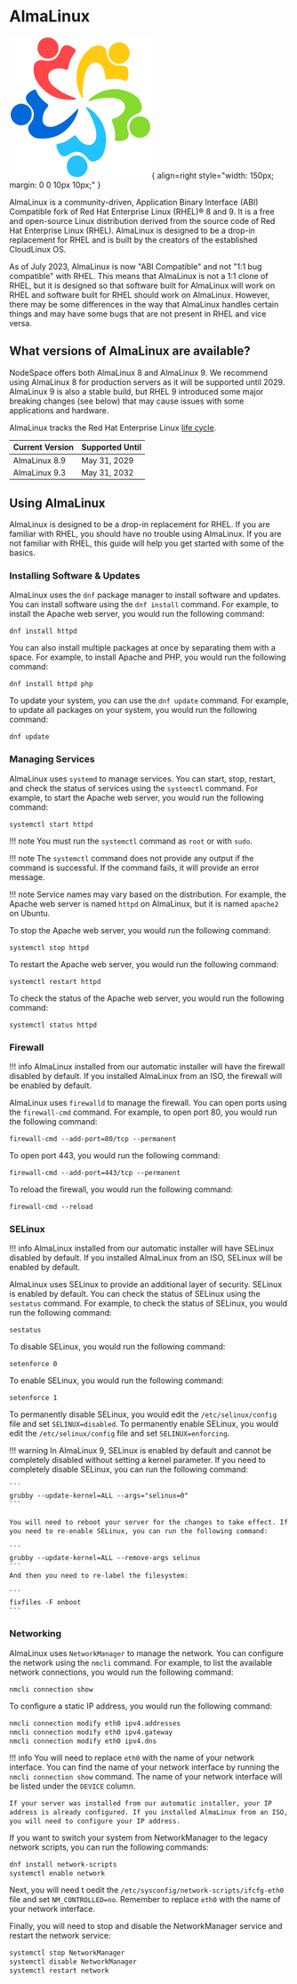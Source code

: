 # AlmaLinux 

![AlmaLinux](../images/oslogos/almalinux.png){ align=right style="width: 150px; margin: 0 0 10px 10px;" }

AlmaLinux is a community-driven, Application Binary Interface (ABI) Compatible fork of Red Hat Enterprise Linux (RHEL)® 8 and 9. It is a free and open-source Linux distribution derived from the source code of Red Hat Enterprise Linux (RHEL). AlmaLinux is designed to be a drop-in replacement for RHEL and is built by the creators of the established CloudLinux OS.

As of July 2023, AlmaLinux is now "ABI Compatible" and not "1:1 bug compatible" with RHEL. This means that AlmaLinux is not a 1:1 clone of RHEL, but it is designed so that software built for AlmaLinux will work on RHEL and software built for RHEL should work on AlmaLinux. However, there may be some differences in the way that AlmaLinux handles certain things and may have some bugs that are not present in RHEL and vice versa.

## What versions of AlmaLinux are available?

NodeSpace offers both AlmaLinux 8 and AlmaLinux 9. We recommend using AlmaLinux 8 for production servers as it will be supported until 2029. AlmaLinux 9 is also a stable build, but RHEL 9 introduced some major breaking changes (see below) that may cause issues with some applications and hardware.

AlmaLinux tracks the Red Hat Enterprise Linux [life cycle](https://access.redhat.com/support/policy/updates/realtime). 

| Current Version | Supported Until    | 
| --------------- | ------------------ |
| AlmaLinux 8.9   | May 31, 2029       |
| AlmaLinux 9.3   | May 31, 2032       |

## Using AlmaLinux

AlmaLinux is designed to be a drop-in replacement for RHEL. If you are familiar with RHEL, you should have no trouble using AlmaLinux. If you are not familiar with RHEL, this guide will help you get started with some of the basics.

### Installing Software & Updates

AlmaLinux uses the `dnf` package manager to install software and updates. You can install software using the `dnf install` command. For example, to install the Apache web server, you would run the following command:

```
dnf install httpd
```

You can also install multiple packages at once by separating them with a space. For example, to install Apache and PHP, you would run the following command:

```
dnf install httpd php
```

To update your system, you can use the `dnf update` command. For example, to update all packages on your system, you would run the following command:

```
dnf update
```

### Managing Services

AlmaLinux uses `systemd` to manage services. You can start, stop, restart, and check the status of services using the `systemctl` command. For example, to start the Apache web server, you would run the following command:

```
systemctl start httpd
```

!!! note
    You must run the `systemctl` command as `root` or with `sudo`.

!!! note
    The `systemctl` command does not provide any output if the command is successful. If the command fails, it will provide an error message.

!!! note
    Service names may vary based on the distribution. For example, the Apache web server is named `httpd` on AlmaLinux, but it is named `apache2` on Ubuntu.

To stop the Apache web server, you would run the following command:

```
systemctl stop httpd
```

To restart the Apache web server, you would run the following command:

```
systemctl restart httpd
```

To check the status of the Apache web server, you would run the following command:

```
systemctl status httpd
```

### Firewall

!!! info
    AlmaLinux installed from our automatic installer will have the firewall disabled by default. If you installed AlmaLinux from an ISO, the firewall will be enabled by default.

AlmaLinux uses `firewalld` to manage the firewall. You can open ports using the `firewall-cmd` command. For example, to open port 80, you would run the following command:

```
firewall-cmd --add-port=80/tcp --permanent
```

To open port 443, you would run the following command:

```
firewall-cmd --add-port=443/tcp --permanent
```

To reload the firewall, you would run the following command:

```
firewall-cmd --reload
```

### SELinux

!!! info
    AlmaLinux installed from our automatic installer will have SELinux disabled by default. If you installed AlmaLinux from an ISO, SELinux will be enabled by default.

AlmaLinux uses SELinux to provide an additional layer of security. SELinux is enabled by default. You can check the status of SELinux using the `sestatus` command. For example, to check the status of SELinux, you would run the following command:

```
sestatus
```

To disable SELinux, you would run the following command:

```
setenforce 0
```

To enable SELinux, you would run the following command:

```
setenforce 1
```

To permanently disable SELinux, you would edit the `/etc/selinux/config` file and set `SELINUX=disabled`. To permanently enable SELinux, you would edit the `/etc/selinux/config` file and set `SELINUX=enforcing`.

!!! warning
    In AlmaLinux 9, SELinux is enabled by default and cannot be completely disabled without setting a kernel parameter. If you need to completely disable SELinux, you can run the following command:

    ```
    grubby --update-kernel=ALL --args="selinux=0"
    ```

    You will need to reboot your server for the changes to take effect. If you need to re-enable SELinux, you can run the following command:

    ```
    grubby --update-kernel=ALL --remove-args selinux
    ```
    And then you need to re-label the filesystem:

    ```
    fixfiles -F onboot
    ```

### Networking

AlmaLinux uses `NetworkManager` to manage the network. You can configure the network using the `nmcli` command. For example, to list the available network connections, you would run the following command:

```
nmcli connection show
```

To configure a static IP address, you would run the following command:

```
nmcli connection modify eth0 ipv4.addresses
nmcli connection modify eth0 ipv4.gateway
nmcli connection modify eth0 ipv4.dns
```
!!! info
    You will need to replace `eth0` with the name of your network interface. You can find the name of your network interface by running the `nmcli connection show` command. The name of your network interface will be listed under the `DEVICE` column.

    If your server was installed from our automatic installer, your IP address is already configured. If you installed AlmaLinux from an ISO, you will need to configure your IP address.

If you want to switch your system from NetworkManager to the legacy network scripts, you can run the following commands:

```
dnf install network-scripts
systemctl enable network
```

Next, you will need t oedit the `/etc/sysconfig/network-scripts/ifcfg-eth0` file and set `NM_CONTROLLED=no`. Remember to replace `eth0` with the name of your network interface.

Finally, you will need to stop and disable the NetworkManager service and restart the network service:

```
systemctl stop NetworkManager
systemctl disable NetworkManager
systemctl restart network
```
